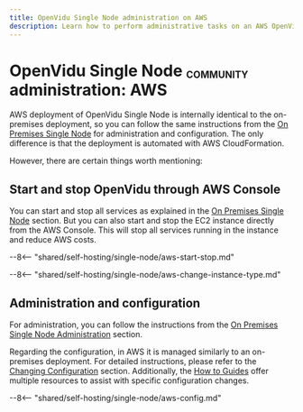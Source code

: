 ```yaml
---
title: OpenVidu Single Node administration on AWS
description: Learn how to perform administrative tasks on an AWS OpenVidu Single Node deployment
---
```


# OpenVidu Single Node <span class="openvidu-tag openvidu-community-tag" style="font-size: .6em; vertical-align: text-bottom">COMMUNITY</span> administration: AWS

AWS deployment of OpenVidu Single Node is internally identical to the on-premises deployment, so you can follow the same instructions from the [On Premises Single Node](../on-premises/admin.md) for administration and configuration. The only difference is that the deployment is automated with AWS CloudFormation.

However, there are certain things worth mentioning:

## Start and stop OpenVidu through AWS Console

You can start and stop all services as explained in the [On Premises Single Node](../on-premises/admin.md#starting-stopping-and-restarting-openvidu) section. But you can also start and stop the EC2 instance directly from the AWS Console. This will stop all services running in the instance and reduce AWS costs.

--8<-- "shared/self-hosting/single-node/aws-start-stop.md"

--8<-- "shared/self-hosting/single-node/aws-change-instance-type.md"

## Administration and configuration

For administration, you can follow the instructions from the [On Premises Single Node Administration](../on-premises/admin.md) section.

Regarding the configuration, in AWS it is managed similarly to an on-premises deployment. For detailed instructions, please refer to the [Changing Configuration](../../configuration/changing-config.md) section. Additionally, the [How to Guides](../../how-to-guides/index.md) offer multiple resources to assist with specific configuration changes.

--8<-- "shared/self-hosting/single-node/aws-config.md"
